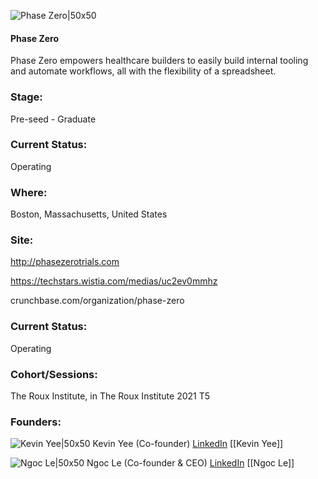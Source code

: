 

![Phase Zero|50x50](https://apimg.techstars.com/connect/images/image_files/61786392eec0370008da6f69/original/logo208.png)

#### Phase Zero
Phase Zero empowers healthcare builders to easily build internal tooling and automate workflows, all with the flexibility of a spreadsheet.

### Stage: 
Pre-seed - Graduate 

### Current Status: 
Operating

### Where:
Boston, Massachusetts, United States

### Site:
http://phasezerotrials.com

https://techstars.wistia.com/medias/uc2ev0mmhz

crunchbase.com/organization/phase-zero

### Current Status: 
Operating

### Cohort/Sessions: 
The Roux Institute, in The Roux Institute 2021 T5

### Founders: 

![Kevin Yee|50x50](https://f6s-public.s3.amazonaws.com/profiles/2825566_th2.jpg) Kevin Yee (Co-founder) [LinkedIn](https://linkedin.com/in/kevinjyee) [[Kevin Yee]]

![Ngoc Le|50x50](http://s3.amazonaws.com/ts-accel-connect-uploads/images/image_files/613bb911ef9d2e000708eff5/original/Ngoc.JPG) Ngoc Le (Co-founder & CEO) [LinkedIn](https://linkedin.com/in/ngocple) [[Ngoc Le]]


